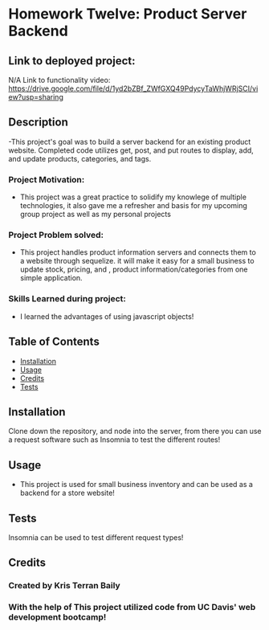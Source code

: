 # Homework Twelve: Product Server Backend

## Link to deployed project:
N/A Link to functionality video: https://drive.google.com/file/d/1yd2bZBf_ZWfGXQ49PdycyTaWhjWRjSCI/view?usp=sharing
## Description
-This project's goal was to build a server backend for an existing product website. Completed code utilizes get, post, and put routes to display, add, and update products, categories, and tags.

### Project Motivation:
- This project was a great practice to solidify my knowlege of multiple technologies, it also gave me a refresher and basis for my upcoming group project as well as my personal projects

### Project Problem solved:
- This project handles product information servers and connects them to a website through sequelize. it will make it easy for a small business to update stock, pricing, and , product information/categories from one simple application.

### Skills Learned during project:
- I learned the advantages of using javascript objects!

## Table of Contents
- [Installation](#installation)
- [Usage](#usage)
- [Credits](#credits)
- [Tests](#Tests)

## Installation
Clone down the repository, and node into the server, from there you can use a request software such as Insomnia to test the different routes!

## Usage
- This project is used for small business inventory and can be used as a backend for a store website!

## Tests
Insomnia can be used to test different request types!
## Credits
### Created by Kris Terran Baily
### With the help of This project utilized code from UC Davis' web development bootcamp!